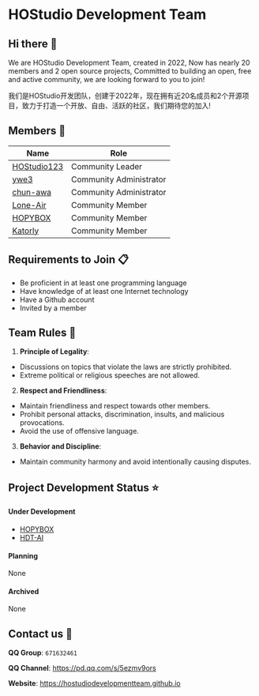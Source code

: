 # HOStudio Development Team
## Hi there 👋

We are HOStudio Development Team, created in 2022, Now has nearly 20 members and 2 open source projects, Committed to building an open, free and active community, we are looking forward to you to join!

我们是HOStudio开发团队，创建于2022年，现在拥有近20名成员和2个开源项目，致力于打造一个开放、自由、活跃的社区，我们期待您的加入!  

## Members 👥
**Name**|**Role**
--------|--------
[HOStudio123](https://github.com/HOStudio123)|Community Leader
[ywe3](https://github.com/ywe3)|Community Administrator
[chun-awa](https://github.com/chun-awa)|Community Administrator
[Lone-Air](https://github.com/Lone-Air)|Community Member
[HOPYBOX](https://github.com/HOPYBOX)|Community Member
[Katorly](https://github.com/katorly)|Community Member

## Requirements to Join 📋
- Be proficient in at least one programming language
- Have knowledge of at least one Internet technology
- Have a Github account
- Invited by a member

## Team Rules 📘

1. **Principle of Legality**:
- Discussions on topics that violate the laws are strictly prohibited.
- Extreme political or religious speeches are not allowed.

2. **Respect and Friendliness**:
- Maintain friendliness and respect towards other members.
- Prohibit personal attacks, discrimination, insults, and malicious provocations.
- Avoid the use of offensive language.

3. **Behavior and Discipline**:
- Maintain community harmony and avoid intentionally causing disputes.

## Project Development Status ⭐️
#### Under Development
- [HOPYBOX](https://github.com/HOStudio123/HOPYBOX)
- [HDT-AI](https://github.com/HOStudioDevelopmentTeam/HDT-AI)

#### Planning
None
#### Archived
None

## Contact us 🔗
**QQ Group**: `671632461`

**QQ Channel**: <https://pd.qq.com/s/5ezmv9ors>

**Website**: <https://hostudiodevelopmentteam.github.io>

